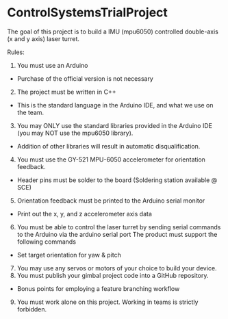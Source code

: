 # ControlSystemsTrialProject

The goal of this project is to build a IMU (mpu6050) controlled double-axis (x and y axis) laser turret.

Rules:
1) You must use an Arduino
  - Purchase of the official version is not necessary
2) The project must be written in C++
  - This is the standard language in the Arduino IDE, and what we use on the team.
3) You may ONLY use the standard libraries provided in the Arduino IDE (you may NOT use the mpu6050 library). 
  - Addition of other libraries will result in automatic disqualification. 
4) You must use the GY-521 MPU-6050 accelerometer for orientation feedback.
  - Header pins must be solder to the board (Soldering station available @ SCE)
5) Orientation feedback must be printed to the Arduino serial monitor
  - Print out the x, y, and z accelerometer axis data
6) You must be able to control the laser turret by sending serial commands to the Arduino via the arduino serial port The product must support the following commands
  - Set target orientation for yaw & pitch
7) You may use any servos or motors of your choice to build your device.
8) You must publish your gimbal project code into a GitHub repository.
  - Bonus points for employing a feature branching workflow
9) You must work alone on this project. Working in teams is strictly forbidden.
